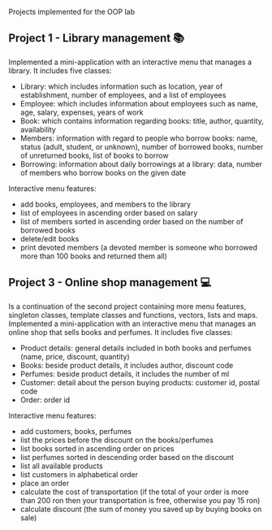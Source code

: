 Projects implemented for the OOP lab

## Project 1 - Library management 📚
Implemented a mini-application with an interactive menu that manages a library. It includes five classes:

* Library: which includes information such as location, year of establishment, number of employees, and a list of employees
* Employee: which includes information about employees such as name, age, salary, expenses, years of work
* Book: which contains information regarding books: title, author, quantity, availability
* Members: information with regard to people who borrow books: name, status (adult, student, or unknown), number of borrowed books, number of unreturned books, list of books to borrow
* Borrowing: information about daily borrowings at a library: data, number of members who borrow books on the given date

Interactive menu features:
* add books, employees, and members to the library
* list of employees in ascending order based on salary
* list of members sorted in ascending order based on the number of borrowed books
* delete/edit books
* print devoted members (a devoted member is someone who borrowed more than 100 books and returned them all)


## Project 3 - Online shop management 💻
Is a continuation of the second project containing more menu features, singleton classes, template classes and functions, vectors, lists and maps. Implemented a mini-application with an interactive menu that manages an online shop that sells books and perfumes. It includes five classes:

* Product details: general details included in both books and perfumes (name, price, discount, quantity)
* Books: beside product details, it includes author, discount code
* Perfumes: beside product details, it includes the number of ml
* Customer: detail about the person buying products: customer id, postal code
* Order: order id

Interactive menu features:
* add customers, books, perfumes
* list the prices before the discount on the books/perfumes
* list books sorted in ascending order on prices
* list perfumes sorted in descending order based on the discount
* list all available products
* list customers in alphabetical order
* place an order
* calculate the cost of transportation (if the total of your order is more than 200 ron then your transportation is free, otherwise you pay 15 ron)
* calculate discount (the sum of money you saved up by buying books on sale)
